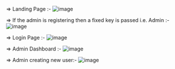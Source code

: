 => Landing Page :-
![image](https://github.com/prathamgoyal07/LoginDashboard/assets/65220090/2e6567af-856c-475a-ac0f-cbac1a1e7ca8)

=> If the admin is registering then a fixed key is passed i.e. Admin :-
![image](https://github.com/prathamgoyal07/LoginDashboard/assets/65220090/25d62586-12c0-4c93-98c3-8c4661988bb6)

=> Login Page :-
![image](https://github.com/prathamgoyal07/LoginDashboard/assets/65220090/573ced0c-3c3f-4307-9810-adb9e750cb35)

=> Admin Dashboard :-
![image](https://github.com/prathamgoyal07/LoginDashboard/assets/65220090/494e72fb-83c5-40dd-a384-d44e8d1c5721)
 
 => Admin creating new user:-
 ![image](https://github.com/prathamgoyal07/LoginDashboard/assets/65220090/140818ee-8c12-4641-abb3-68a9f2ba8b49)
